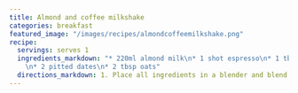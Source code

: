 ```yaml
---
title: Almond and coffee milkshake
categories: breakfast
featured_image: "/images/recipes/almondcoffeemilkshake.png"
recipe:
  servings: serves 1
  ingredients_markdown: "* 220ml almond milk\n* 1 shot espresso\n* 1 tbsp almond butter
    \n* 2 pitted dates\n* 2 tbsp oats"
  directions_markdown: 1. Place all ingredients in a blender and blend until smooth.
---
```

